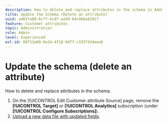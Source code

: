 ```yaml
---
description: How to delete and replace attributes in the schema in Adobe Experience Cloud.
title: Update the Schema (Delete an attribute) 
uuid: a465fa89-6c7f-4c07-aa59-84c968a82917
feature: Customer attributes
topic: Administration
role: Admin
level: Experienced
exl-id: 08713a68-8a24-4f18-9d77-c332f434eea6
---
```

# Update the schema (delete an attribute)

How to delete and replace attributes in the schema.

1. On the [!UICONTROL Edit Customer attribute Source] page, remove the **[!UICONTROL Target]** or **[!UICONTROL Analytics]** subscription (under **[!UICONTROL Configure Subscriptions]**).
1. [Upload a new data file with updated fields](t-crs-usecase.md).
